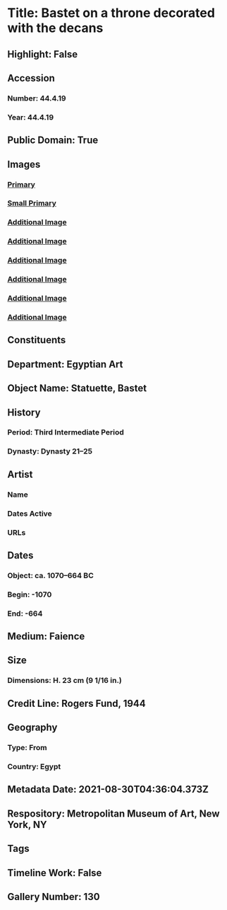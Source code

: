 # Title: Bastet on a throne decorated with the decans
## Highlight: False
## Accession
### Number: 44.4.19
### Year: 44.4.19
## Public Domain: True
## Images
### [Primary](https://images.metmuseum.org/CRDImages/eg/original/LC-44_4_19_EGDP030618.jpg)
### [Small Primary](https://images.metmuseum.org/CRDImages/eg/web-large/LC-44_4_19_EGDP030618.jpg)
### [Additional Image](https://images.metmuseum.org/CRDImages/eg/original/LC-44_4_19_EGDP030613.jpg)
### [Additional Image](https://images.metmuseum.org/CRDImages/eg/original/LC-44_4_19_EGDP030617.jpg)
### [Additional Image](https://images.metmuseum.org/CRDImages/eg/original/LC-44_4_19_EGDP030616.jpg)
### [Additional Image](https://images.metmuseum.org/CRDImages/eg/original/LC-44_4_19_EGDP030615.jpg)
### [Additional Image](https://images.metmuseum.org/CRDImages/eg/original/LC-44_4_19_EGDP030619.jpg)
### [Additional Image](https://images.metmuseum.org/CRDImages/eg/original/LC-44_4_19_EGDP030614.jpg)
## Constituents
## Department: Egyptian Art
## Object Name: Statuette, Bastet
## History
### Period: Third Intermediate Period
### Dynasty: Dynasty 21–25
## Artist
### Name
### Dates Active
### URLs
## Dates
### Object: ca. 1070–664 BC
### Begin: -1070
### End: -664
## Medium: Faience
## Size
### Dimensions: H. 23 cm (9 1/16 in.)
## Credit Line: Rogers Fund, 1944
## Geography
### Type: From
### Country: Egypt
## Metadata Date: 2021-08-30T04:36:04.373Z
## Respository: Metropolitan Museum of Art, New York, NY
## Tags
## Timeline Work: False
## Gallery Number: 130